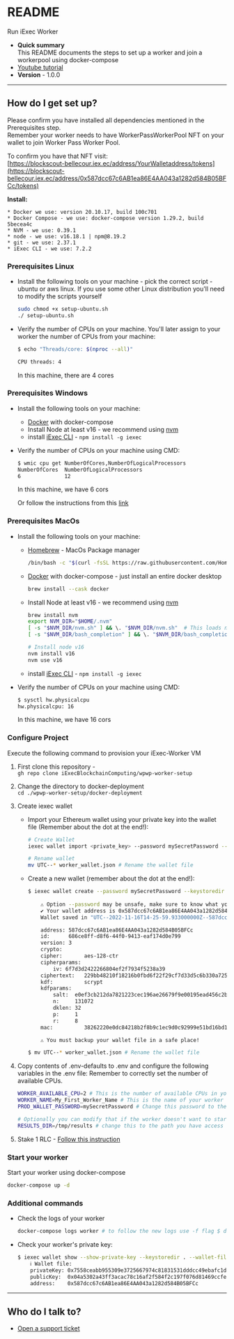 # README #

Run iExec Worker

* **Quick summary**   
This README documents the steps to set up a worker and join a workerpool using docker-compose
* [Youtube tutorial](https://youtu.be/l6cLSPerBLA)
* **Version** - 1.0.0

---

## How do I get set up? ##

Please confirm you have installed all dependencies mentioned in the Prerequisites step.   
Remember your worker needs to have WorkerPassWorkerPool NFT on your wallet to join Worker Pass Worker Pool.   

To confirm you have that NFT visit:   
[https://blockscout-bellecour.iex.ec/address/YourWalletaddress/tokens](https://blockscout-bellecour.iex.ec/address/0x587dcc67c6AB1ea86E4AA043a1282d584B05BFCc/tokens)

**Install:**

    * Docker we use: version 20.10.17, build 100c701
    * Docker Compose - we use: docker-compose version 1.29.2, build 5becea4c
    * NVM - we use: 0.39.1
    * node - we use: v16.18.1 | npm@8.19.2
    * git - we use: 2.37.1
    * iExec CLI - we use: 7.2.2

### Prerequisites Linux ###

* Install the following tools on your machine - pick the correct script - ubuntu or aws linux. If you use some other Linux distribution you'll need to modify the scripts yourself 

    ```sh
    sudo chmod +x setup-ubuntu.sh 
    ./ setup-ubuntu.sh
    ```

* Verify the number of CPUs on your machine. You'll later assign to your worker the number of CPUs from your machine:

    ```sh
    $ echo "Threads/core: $(nproc --all)"

    CPU threads: 4
    ```
    
    In this machine, there are 4 cores

### Prerequisites Windows ###

* Install the following tools on your machine:
    * [Docker](https://docs.docker.com/desktop/install/windows-install/) with docker-compose
    * Install Node at least v16 - we recommend using [nvm](https://github.com/coreybutler/nvm-windows#readme)
    * install [iExec CLI](https://github.com/iExecBlockchainComputing/iexec-sdk#cli) - `npm install -g iexec`
* Verify the number of CPUs on your machine using CMD:  

    ```sh
    $ wmic cpu get NumberOfCores,NumberOfLogicalProcessors
    NumberOfCores  NumberOfLogicalProcessors
    6              12
    ```

    In this machine, we have 6 cors

    Or follow the instructions from this [link](https://www.top-password.com/blog/find-number-of-cores-in-your-cpu-on-windows-10/)

### Prerequisites MacOs ###

* Install the following tools on your machine:
    * [Homebrew](https://brew.sh/) - MacOs Package manager

        ```sh
        /bin/bash -c "$(curl -fsSL https://raw.githubusercontent.com/Homebrew/install/HEAD/install.sh)"
        ```
    * [Docker](https://docs.docker.com/desktop/install/mac-install/) with docker-compose - just install an entire docker desktop

        ```sh
        brew install --cask docker
        ```

    * Install Node at least v16 - we recommend using [nvm](https://github.com/nvm-sh/nvm#install--update-script)

        ```sh
        brew install nvm
        export NVM_DIR="$HOME/.nvm"
        [ -s "$NVM_DIR/nvm.sh" ] && \. "$NVM_DIR/nvm.sh"  # This loads nvm
        [ -s "$NVM_DIR/bash_completion" ] && \. "$NVM_DIR/bash_completion"  # This loads nvm bash_completion

        # Install node v16
        nvm install v16
        nvm use v16
        ```

    * install [iExec CLI](https://github.com/iExecBlockchainComputing/iexec-sdk#cli) - `npm install -g iexec`
* Verify the number of CPUs on your machine using CMD:  

    ```sh
    $ sysctl hw.physicalcpu
    hw.physicalcpu: 16
    ```

    In this machine, we have 16 cors

### Configure Project ###

Execute the following command to provision your iExec-Worker VM

1. First clone this repository -   
`gh repo clone iExecBlockchainComputing/wpwp-worker-setup`
2. Change the directory to docker-deployment   
`cd ./wpwp-worker-setup/docker-deployment`
3. Create iexec wallet
    * Import your Ethereum wallet using your private key into the wallet file (Remember about the dot at the end!):  

        ```sh
        # Create Wallet
        iexec wallet import <private_key> --password mySecretPassword --keystoredir .

        # Rename wallet
        mv UTC--* worker_wallet.json # Rename the wallet file
        ```

    * Create a new wallet (remember about the dot at the end!):

        ```sh
        $ iexec wallet create --password mySecretPassword --keystoredir .
                                                                                                    
            ⚠ Option --password may be unsafe, make sure to know what you do
            ✔ Your wallet address is 0x587dcc67c6AB1ea86E4AA043a1282d584B05BFCc
            Wallet saved in "UTC--2022-11-16T14-25-59.933000000Z--587dcc67c6AB1ea86E4AA043a1282d584B05BFCc":

            address: 587dcc67c6AB1ea86E4AA043a1282d584B05BFCc
            id:      686ce8ff-d8f6-44f0-9413-eaf174d0e799
            version: 3
            crypto: 
            cipher:       aes-128-ctr
            cipherparams: 
                iv: 6f7d3d2422266804ef2f7934f5238a39
            ciphertext:   229bb48210f18216b0fbd6f22f29cf7d33d5c6b330a725632fa99fe76074b649
            kdf:          scrypt
            kdfparams: 
                salt:  e0ef3cb212da7821223cec196ae26679f9e00195ead456c2bce072305ec087f0
                n:     131072
                dklen: 32
                p:     1
                r:     8
            mac:          38262220e0dc84218b2f8b9c1ec9d0c92999e51bd16bd16160aafd8bd2e121de

            ⚠ You must backup your wallet file in a safe place!

        $ mv UTC--* worker_wallet.json # Rename the wallet file
        ```
4. Copy contents of .env-defaults to .env and configure the following variables in the .env file:
    Remember to correctly set the number of available CPUs.

    ```sh
    WORKER_AVAILABLE_CPU=2 # This is the number of available CPUs in your machine -1
    WORKER_NAME=My_First_Worker_Name # This is the name of your worker
    PROD_WALLET_PASSWORD=mySecretPassword # Change this password to the one you've used for your wallet

    # Optionally you can modify that if the worker doesn't want to start
    RESULTS_DIR=/tmp/results # change this to the path you have access to
    ```
5. Stake 1 RLC - [Follow this instruction](https://github.com/iExecBlockchainComputing/wpwp-worker-setup#8-how-do-i-stake-my-rlc)

### Start your worker ###

Start your worker using docker-compose

```sh
docker-compose up -d
```

### Additional commands ###

* Check the logs of your worker

    ```sh
    docker-compose logs worker # to follow the new logs use -f flag $ docker-compose logs -f worker
    ```

* Check your worker's private key:

    ```sh
    $ iexec wallet show --show-private-key --keystoredir . --wallet-file worker_wallet.json --password mySecretPassword
        ℹ Wallet file:
        privateKey: 0x7558ceabb955309e3725667974c81831531dddcc49ebafc1d6124f2a573b214d
        publicKey:  0x04a5302a43ff3acac78c16af2f584f2c197f076d81469ccfe95f52ffb061f31855a53e610675dcec94e25a42e5d3c45297fe8040347ab00b156bc03bcd4772f131
        address:    0x587dcc67c6AB1ea86E4AA043a1282d584B05BFCc
    ```

---

## Who do I talk to? ##

* [Open a support ticket](https://iexecproject.atlassian.net/servicedesk/customer/portal/4/group/9/create/73)
